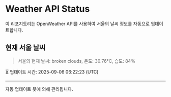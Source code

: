 
# Weather API Status

이 리포지토리는 OpenWeather API를 사용하여 서울의 날씨 정보를 자동으로 업데이트합니다.

## 현재 서울 날씨
> 서울의 현재 날씨: broken clouds, 온도: 30.76°C, 습도: 84%

⏳ 업데이트 시간: 2025-09-06 06:22:23 (UTC)

---
자동 업데이트 봇에 의해 관리됩니다.
